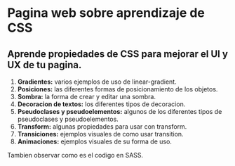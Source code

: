 # Pagina web sobre aprendizaje de CSS

## Aprende propiedades de CSS para mejorar el UI y UX de tu pagina.

1. **Gradientes:** varios ejemplos de uso de linear-gradient.
2. **Posiciones:** las diferentes formas de posicionamiento de los objetos.
3. **Sombra:** la forma de crear y editar una sombra.
4. **Decoracion de textos:** los diferentes tipos de decoracion.
5. **Pseudoclases y pseudoelementos:** algunos de los diferentes tipos de pseudoclases y pseudoelementos.
6. **Transform:** algunas propiedades para usar con transform.
7. **Transiciones:** ejemplos visuales de como usar transition.
8. **Animaciones:** ejemplos visuales de su forma de uso.

Tambien observar como es el codigo en SASS.